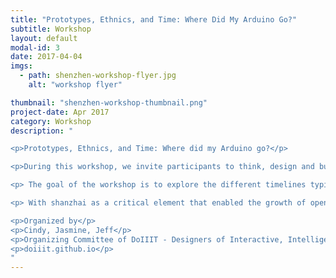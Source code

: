 ```yaml
---
title: "Prototypes, Ethnics, and Time: Where Did My Arduino Go?"
subtitle: Workshop
layout: default
modal-id: 3
date: 2017-04-04
imgs: 
  - path: shenzhen-workshop-flyer.jpg
    alt: "workshop flyer"

thumbnail: "shenzhen-workshop-thumbnail.png"
project-date: Apr 2017
category: Workshop
description: "

<p>Prototypes, Ethnics, and Time: Where did my Arduino go?</p>

<p>During this workshop, we invite participants to think, design and build open source hardware prototypes and products in consideration of their time cycles - its movement across geological, social and economic timelines. These timelines help us understand how technological artifacts transform over time in consideration of market fluctuations and trends, environmental concerns and constraints as well as sociopolitical shifts and policy changes.</p>

<p> The goal of the workshop is to explore the different timelines typical to different models of product development and hardware production. We add to conversations around agile and \"rapid prototyping\" and traditional corporate design timelines a more global and holistic consideration of time and making, drawing inspiration from China's shanzhai (山寨) culture. 

<p> With shanzhai as a critical element that enabled the growth of open source hardware, we will examine technology life cycles (production, use, discard, recycle) in the context of their impact of labor, environment, and social change. We consider where prototypes we have made and/or products we possess go, from its initial production, replication, distribution and use, asking questions like \“How can I make the first 100 units of my first prototypes?\” and “What is this made of and where does it come from?” </p>

<p>Organized by</p>
<p>Cindy, Jasmine, Jeff</p>
<p>Organizing Committee of DoIIIT - Designers of Interactive, Intelligent, and Interconnected Things</p>
<p>doiiit.github.io</p>
"
---
```

